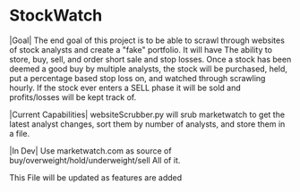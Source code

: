 # StockWatch

|Goal|
The end goal of this project is to be able to scrawl through websites of stock analysts and create a "fake" portfolio. It will have The ability to store, buy, sell, and order short sale and stop losses. Once a stock has been deemed a good buy by multiple analysts, the stock will be purchased, held, put a percentage based stop loss on, and watched through scrawling hourly. If the stock ever enters a SELL phase it will be sold and profits/losses will be kept track of.

|Current Capabilities|
websiteScrubber.py will srub marketwatch to get the latest analyst changes, sort them by number of analysts, and store them in a file.

|In Dev|
Use marketwatch.com as source of buy/overweight/hold/underweight/sell
All of it.


This File will be updated as features are added
